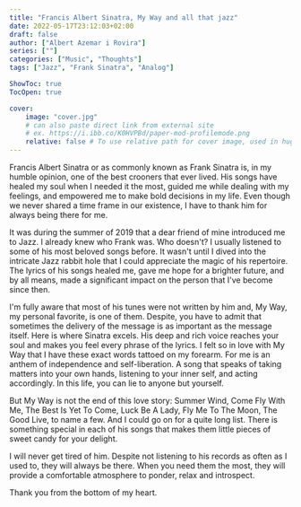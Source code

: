 ```yaml
---
title: "Francis Albert Sinatra, My Way and all that jazz"
date: 2022-05-17T23:12:03+02:00
draft: false
author: ["Albert Azemar i Rovira"]
series: [""]
categories: ["Music", "Thoughts"]
tags: ["Jazz", "Frank Sinatra", "Analog"]

ShowToc: true
TocOpen: true

cover:
    image: "cover.jpg"
    # can also paste direct link from external site
    # ex. https://i.ibb.co/K0HVPBd/paper-mod-profilemode.png
    relative: false # To use relative path for cover image, used in hugo Page-bundles
---
```

Francis Albert Sinatra or as commonly known as Frank Sinatra is, in my humble opinion, one of the best crooners that ever lived. His songs have healed my soul when I needed it the most, guided me while dealing with my feelings, and empowered me to make bold decisions in my life. Even though we never shared a time frame in our existence, I have to thank him for always being there for me. 

It was during the summer of 2019 that a dear friend of mine introduced me to Jazz. I already knew who Frank was. Who doesn't? I usually listened to some of his most beloved songs before. It wasn't until I dived into the intricate Jazz rabbit hole that I could appreciate the magic of his repertoire. The lyrics of his songs healed me, gave me hope for a brighter future, and by all means, made a significant impact on the person that I've become since then.

I'm fully aware that most of his tunes were not written by him and, My Way, my personal favorite, is one of them. Despite, you have to admit that sometimes the delivery of the message is as important as the message itself. Here is where Sinatra excels. His deep and rich voice reaches your soul and makes you feel every phrase of the lyrics. I felt so in love with My Way that I have these exact words tattoed on my forearm. For me is an anthem of independence and self-liberation. A song that speaks of taking matters into your own hands, listening to your inner self, and acting accordingly. In this life, you can lie to anyone but yourself. 

But My Way is not the end of this love story: Summer Wind, Come Fly With Me, The Best Is Yet To Come, Luck Be A Lady, Fly Me To The Moon, The Good Live, to name a few. And I could go on for a quite long list. There is something special in each of his songs that makes them little pieces of sweet candy for your delight. 

I will never get tired of him. Despite not listening to his records as often as I used to, they will always be there. When you need them the most, they will provide a comfortable atmosphere to ponder, relax and introspect. 

Thank you from the bottom of my heart.
